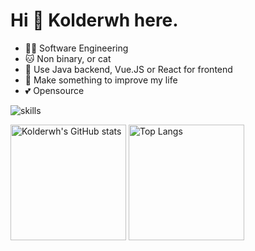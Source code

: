 # Hi 👋 Kolderwh here.

- 👩‍💻 Software Engineering
- 🐱 Non binary, or cat
- 📝 Use Java backend, Vue.JS or React for frontend
- 🌟 Make something to improve my life
- 💕 Opensource

![skills](https://skillicons.dev/icons?i=bash,cs,css,git,github,html,js,linux,md,ps,pr,py,react,vue,vscode)

<img src="https://github-readme-stats-one-bice.vercel.app/api?username=kolderwh&count_private=true&theme=calm&show_icons=true&include_all_commits=true&role=OWNER,ORGANIZATION_MEMBER,COLLABORATOR" alt="Kolderwh's GitHub stats" height="185px" /> <img src="https://github-readme-stats-one-bice.vercel.app/api/top-langs/?username=kolderwh&layout=compact&langs_count=8&theme=calm&role=OWNER,ORGANIZATION_MEMBER" alt="Top Langs" height="185px" />